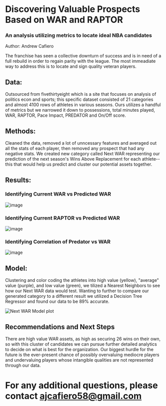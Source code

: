 # Discovering Valuable Prospects Based on WAR and RAPTOR
### An analysis utilizing metrics to locate ideal NBA candidates

Author: Andrew Cafiero

The franchise has seen a collective downturn of success and is in need of a full rebuild in order to regain parity with the league. The most immeadiate way to address this is to locate and sign quality veteran players.

## Data:
Outsourced from fivethirtyeight which is a site that focuses on analysis of politics econ and sports; this specific dataset consisted of 21 categories and almost 4100 rows of athletes in various seasons. Ours utilizes a handful of metrics but we narrowed it down to possessions, total minutes played, WAR, RAPTOR, Pace Impact, PREDATOR and On/Off score.

## Methods:
Cleaned the data, removed a lot of unncessary features and averaged out all the stats of each player, then removed any prospect that had any negative stats. We created new category called Next WAR representing our prediction of the next season's Wins Above Replacement for each athlete-- this that would help us predict and cluster our potential assets together.

## Results:

### Identifying Current WAR vs Predicted WAR

![image](https://user-images.githubusercontent.com/103779074/188064627-7af84c74-09fb-47a1-a440-ba98acb6f5b0.png)

### Identifying Current RAPTOR vs Predicted WAR
![image](https://user-images.githubusercontent.com/103779074/188064689-3e251d52-5ee2-4b38-85e6-74fe99d02de2.png)


### Identifying Correlation of Predator vs WAR
![image](https://user-images.githubusercontent.com/103779074/188064743-5d28aa1f-b881-4d83-93a3-5dc01b0f65cd.png)


## Model:
Clustering and color coding the athletes into high value (yellow), "average" value (purple), and low value (green), we tilized a Nearest Neighbors to see how our Next WAR data would test. Wanting to further to compare our generated category to a different result we utilized a Decision Tree Regressor and found our data to be 89% accurate.

![Next WAR Model plot](https://user-images.githubusercontent.com/103779074/189432109-4a8ecf62-b0b0-414c-9baa-a812f3acd705.jpg)

## Recommendations and Next Steps
There are high value WAR assets, as high as securing 26 wins on their own, so with this cluster of candidates we can pursue further detailed analytics to decide on what is best for the organization. Our biggest hurdle for the future is the ever-present chance of possibly overvaluing mediocre players and undervaluing players whose intangible qualities are not represented through our data.

# For any additional questions, please contact ajcafiero58@gmail.com
